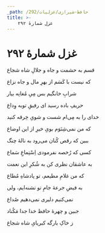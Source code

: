```yaml
---
_path: /حافظ-شیرازی/غزلیات/292
title: >-
    غزل شمارهٔ ۲۹۲
---
```

# غزل شمارهٔ ۲۹۲

<div class="b" id="bn1"><div class="m1"><p>قسم به حشمت و جاه و جلالِ شاه شجاع</p></div>
<div class="m2"><p>که نیست با کَسَم از بهرِ مال و جاه نزاع</p></div></div>
<div class="b" id="bn2"><div class="m1"><p>شرابِ خانگیم بس مِیِ مُغانِه بیار</p></div>
<div class="m2"><p>حریفِ باده رسید ای رفیقِ توبه وِداع</p></div></div>
<div class="b" id="bn3"><div class="m1"><p>خدای را به مِی‌ام شست و شویِ خِرقه کنید</p></div>
<div class="m2"><p>که من نمی‌شِنَوَم بویِ خیرِ از این اوضاع</p></div></div>
<div class="b" id="bn4"><div class="m1"><p>ببین که رقص کُنان می‌رود به نالهٔ چنگ</p></div>
<div class="m2"><p>کسی که رُخصه نفرمودی اِسْتِماعِ سَماع</p></div></div>
<div class="b" id="bn5"><div class="m1"><p>به عاشقان نظری کن به شُکرِ این نعمت</p></div>
<div class="m2"><p>که من غلامِ مطیعم، تو پادشاهِ مُطاع</p></div></div>
<div class="b" id="bn6"><div class="m1"><p>به فیضِ جرعهٔ جامِ تو تشنه‌ایم، ولی</p></div>
<div class="m2"><p>نمی‌کنیم دلیری نمی‌دهیم صُداع</p></div></div>
<div class="b" id="bn7"><div class="m1"><p>جبین و چهرهٔ حافظ خدا جدا مَکُناد</p></div>
<div class="m2"><p>ز خاکِ بارگه کبریایِ شاه شجاع</p></div></div>
